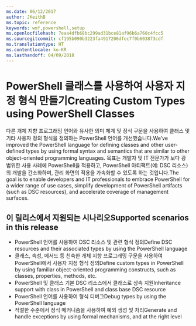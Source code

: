 ```yaml
---
ms.date: 06/12/2017
author: JKeithB
ms.topic: reference
keywords: wmf,powershell,setup
ms.openlocfilehash: 7eaa4dfb68bc299ad31bce81af96b6a760c4fcc5
ms.sourcegitcommit: cf195b090b3223fa4917206dfec7f0b603873cdf
ms.translationtype: HT
ms.contentlocale: ko-KR
ms.lasthandoff: 04/09/2018
---
```

# <a name="creating-custom-types-using-powershell-classes"></a><span data-ttu-id="62624-102">PowerShell 클래스를 사용하여 사용자 지정 형식 만들기</span><span class="sxs-lookup"><span data-stu-id="62624-102">Creating Custom Types using PowerShell Classes</span></span>

<span data-ttu-id="62624-103">다른 개체 지향 프로그래밍 언어와 유사한 의미 체계 및 정식 구문을 사용하여 클래스 및 기타 사용자 정의 형식을 정의하는 PowerShell 언어를 개선했습니다.</span><span class="sxs-lookup"><span data-stu-id="62624-103">We’ve improved the PowerShell language for defining classes and other user-defined types by using formal syntax and semantics that are similar to other object-oriented programming languages.</span></span> <span data-ttu-id="62624-104">목표는 개발자 및 IT 전문가가 보다 광범위한 사용 사례에 PowerShell을 적용하고, PowerShell 아티팩트(예: DSC 리소스)의 개발을 간소화하며, 관리 화면의 적용을 가속화할 수 있도록 하는 것입니다.</span><span class="sxs-lookup"><span data-stu-id="62624-104">The goal is to enable developers and IT professionals to embrace PowerShell for a wider range of use cases, simplify development of PowerShell artifacts (such as DSC resources), and accelerate coverage of management surfaces.</span></span>

## <a name="supported-scenarios-in-this-release"></a><span data-ttu-id="62624-105">이 릴리스에서 지원되는 시나리오</span><span class="sxs-lookup"><span data-stu-id="62624-105">Supported scenarios in this release</span></span>

-   <span data-ttu-id="62624-106">PowerShell 언어를 사용하여 DSC 리소스 및 관련 형식 정의</span><span class="sxs-lookup"><span data-stu-id="62624-106">Define DSC resources and their associated types by using the PowerShell language</span></span>
-   <span data-ttu-id="62624-107">클래스, 속성, 메서드 등 친숙한 개체 지향 프로그래밍 구문을 사용하여 PowerShell에서 사용자 지정 형식 정의</span><span class="sxs-lookup"><span data-stu-id="62624-107">Define custom types in PowerShell by using familiar object-oriented programming constructs, such as classes, properties, methods, etc.</span></span>
-   <span data-ttu-id="62624-108">PowerShell 및 클래스 기본 DSC 리소스에서 클래스로 상속 지원</span><span class="sxs-lookup"><span data-stu-id="62624-108">Inheritance support with class in PowerShell and class base DSC resource</span></span>
-   <span data-ttu-id="62624-109">PowerShell 언어를 사용하여 형식 디버그</span><span class="sxs-lookup"><span data-stu-id="62624-109">Debug types by using the PowerShell language</span></span>
-   <span data-ttu-id="62624-110">적절한 수준에서 정식 메커니즘을 사용하여 예외 생성 및 처리</span><span class="sxs-lookup"><span data-stu-id="62624-110">Generate and handle exceptions by using formal mechanisms, and at the right level</span></span>